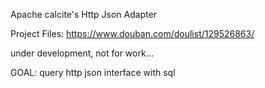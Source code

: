 Apache calcite's Http Json Adapter

Project Files: https://www.douban.com/doulist/129526863/

under development, not for work...

GOAL: query http json interface with sql